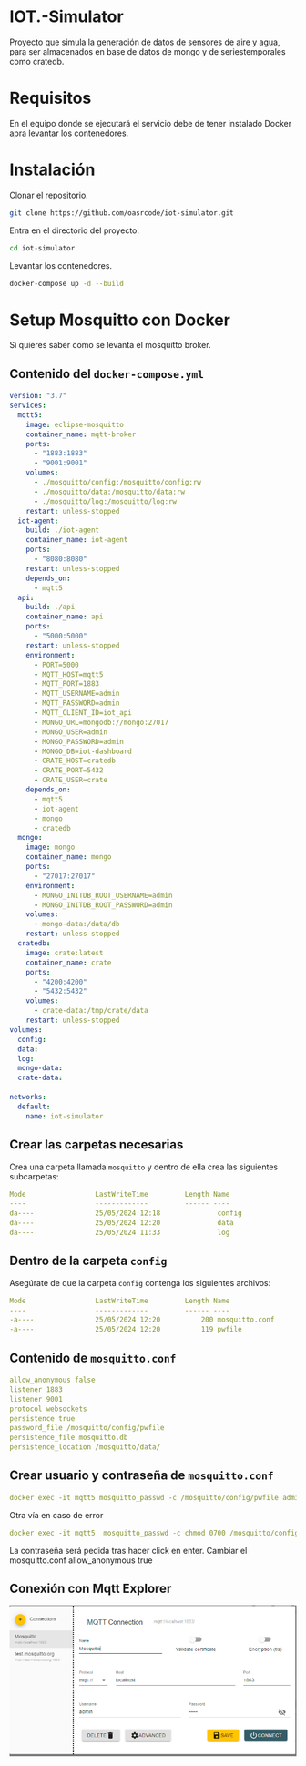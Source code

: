 
# IOT.-Simulator

Proyecto que simula la generación de datos de sensores de aire y agua, para ser almacenados en base de datos de mongo y de seriestemporales como cratedb.

# Requisitos

En el equipo donde se ejecutará el servicio debe de tener instalado Docker apra levantar los contenedores.

# Instalación

Clonar el repositorio.

```bash
git clone https://github.com/oasrcode/iot-simulator.git
```

Entra en el directorio del proyecto.

```bash
cd iot-simulator
```

Levantar los contenedores.

```bash
docker-compose up -d --build
```

# Setup Mosquitto con Docker

Si quieres saber como se levanta el mosquitto broker.

## Contenido del `docker-compose.yml`

```yaml
version: "3.7"
services:
  mqtt5:
    image: eclipse-mosquitto
    container_name: mqtt-broker
    ports:
      - "1883:1883" 
      - "9001:9001" 
    volumes:
      - ./mosquitto/config:/mosquitto/config:rw
      - ./mosquitto/data:/mosquitto/data:rw
      - ./mosquitto/log:/mosquitto/log:rw
    restart: unless-stopped
  iot-agent:
    build: ./iot-agent
    container_name: iot-agent
    ports:
      - "8080:8080" 
    restart: unless-stopped
    depends_on: 
      - mqtt5
  api:
    build: ./api
    container_name: api
    ports:
      - "5000:5000" 
    restart: unless-stopped
    environment:
      - PORT=5000
      - MQTT_HOST=mqtt5
      - MQTT_PORT=1883
      - MQTT_USERNAME=admin
      - MQTT_PASSWORD=admin
      - MQTT_CLIENT_ID=iot_api
      - MONGO_URL=mongodb://mongo:27017
      - MONGO_USER=admin
      - MONGO_PASSWORD=admin
      - MONGO_DB=iot-dashboard
      - CRATE_HOST=cratedb
      - CRATE_PORT=5432
      - CRATE_USER=crate
    depends_on: 
      - mqtt5
      - iot-agent
      - mongo
      - cratedb  
  mongo:
    image: mongo
    container_name: mongo
    ports:
      - "27017:27017" 
    environment:
      - MONGO_INITDB_ROOT_USERNAME=admin
      - MONGO_INITDB_ROOT_PASSWORD=admin  
    volumes:
      - mongo-data:/data/db
    restart: unless-stopped
  cratedb:
    image: crate:latest
    container_name: crate
    ports:
      - "4200:4200"
      - "5432:5432"
    volumes:
      - crate-data:/tmp/crate/data 
    restart: unless-stopped
volumes:
  config:
  data:
  log:
  mongo-data:
  crate-data:

networks:
  default:
    name: iot-simulator
```

## Crear las carpetas necesarias

Crea una carpeta llamada `mosquitto` y dentro de ella crea las siguientes subcarpetas:

```yaml
Mode                 LastWriteTime         Length Name
----                 -------------         ------ ----
da----               25/05/2024 12:18              config
da----               25/05/2024 12:20              data
da----               25/05/2024 11:33              log
```

## Dentro de la carpeta `config`

Asegúrate de que la carpeta `config` contenga los siguientes archivos:

```yaml
Mode                 LastWriteTime         Length Name
----                 -------------         ------ ----
-a----               25/05/2024 12:20          200 mosquitto.conf
-a----               25/05/2024 12:20          119 pwfile
```

## Contenido de `mosquitto.conf`

```yaml
allow_anonymous false
listener 1883
listener 9001
protocol websockets
persistence true
password_file /mosquitto/config/pwfile
persistence_file mosquitto.db
persistence_location /mosquitto/data/
```

## Crear usuario y contraseña de `mosquitto.conf`

```yaml
docker exec -it mqtt5 mosquitto_passwd -c /mosquitto/config/pwfile admin
```

Otra vía en caso de error

```yaml
docker exec -it mqtt5  mosquitto_passwd -c chmod 0700 /mosquitto/config/pwfile admin
```

La contraseña será pedida tras hacer click en enter. Cambiar el mosquitto.conf allow_anonymous true

## Conexión con Mqtt Explorer

![1716640998235](image/readme/1716640998235.png)
